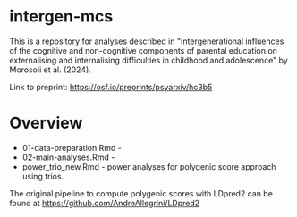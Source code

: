 # intergen-mcs
This is a repository for analyses described in "Intergenerational influences of the cognitive and non-cognitive components of parental education on externalising and internalising difficulties in childhood and adolescence" by Morosoli et al. (2024).

Link to preprint: https://osf.io/preprints/psyarxiv/hc3b5

# Overview
- 01-data-preparation.Rmd - 
- 02-main-analyses.Rmd - 
- power_trio_new.Rmd - power analyses for polygenic score approach using trios.

The original pipeline to compute polygenic scores with LDpred2 can be found at https://github.com/AndreAllegrini/LDpred2
